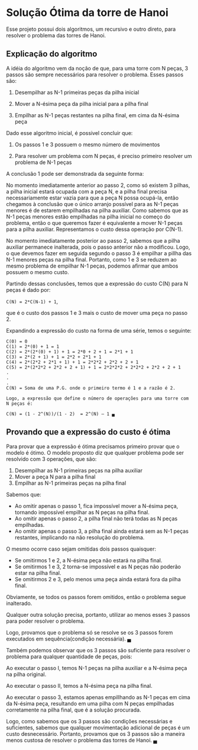# Solução Ótima da torre de Hanoi

Esse projeto possui dois algoritmos, um recursivo e outro direto, para resolver 
o problema das torres de Hanoi.

## Explicação do algoritmo

A idéia do algoritmo vem da noção de que, para uma torre com N peças, 3 passos são sempre
necessários para resolver o problema. Esses passos são:

1. Desempilhar as N-1 primeiras peças da pilha inicial

2. Mover a N-ésima peça da pilha inicial para a pilha final

3. Empilhar as N-1 peças restantes na pilha final, em cima da N-ésima peça

Dado esse algoritmo inicial, é possivel concluir que:

1. Os passos 1 e 3 possuem o mesmo número de movimentos

2. Para resolver um problema com N peças, é preciso primeiro resolver um problema de N-1 peças

A conclusão 1 pode ser demonstrada da seguinte forma:

No momento imediatamente anterior ao passo 2, como só existem 3 pilhas, a pilha inicial estará ocupada com a peça N, e a pilha final precisa necessariamente estar vazia para que a peça N possa ocupá-la, então chegamos à conclusão que o único arranjo possível para as N-1 peças menores é de estarem empilhadas na pilha auxiliar. Como sabemos que as N-1 peças menores estão empilhadas na pilha inicial no começo do problema, então o que queremos fazer é equivalente a mover N-1 peças para a pilha auxiliar. Representamos o custo dessa operação por C(N-1).

No momento imediatamente posterior ao passo 2, sabemos que a pilha auxiliar permanece inalterada, pois o passo anterior não a modificou. Logo, o que devemos fazer em seguida segundo o passo 3 é empilhar a pillha das N-1 menores peças na pilha final. Portanto, como 1 e 3 se reduzem ao mesmo problema de empilhar N-1 peças, podemos afirmar que ambos possuem o mesmo custo.

Partindo dessas conclusões, temos que a expressão do custo C(N) para N peças é dado por:

`C(N) = 2*C(N-1) + 1`, 

que é o custo dos passos 1 e 3 mais o custo de mover uma peça no passo 2.

Expandindo a expressão do custo na forma de uma série, temos o seguinte:


	C(0) = 0
	C(1) = 2*(0) + 1 = 1
	C(2) = 2*(2*(0) + 1) + 1 = 2*0 + 2 + 1 = 2*1 + 1
	C(3) = 2*(2 + 1) + 1 = 2*2 + 2*1 + 1
	C(4) = 2*(2*2 + 2*1 + 1) + 1 = 2*2*2 + 2*2 + 2 + 1
	C(5) = 2*(2*2*2 + 2*2 + 2 + 1) + 1 = 2*2*2*2 + 2*2*2 + 2*2 + 2 + 1
	.
	.
	.
	C(N) = Soma de uma P.G. onde o primeiro termo é 1 e a razão é 2.

	Logo, a expressão que define o número de operações para uma torre com N peças é:

	C(N) = (1 - 2^(N))/(1 - 2)  = 2^(N) – 1 ▄
	
## Provando que a expressão do custo é ótima

Para provar que a expressão é ótima precisamos primeiro provar que o modelo é ótimo. O modelo proposto diz que qualquer problema pode ser resolvido com 3 operações, que são:

1. Desempilhar as N-1 primeiras peças na pilha auxiliar
2. Mover a peça N para a pilha final
3. Empilhar as N-1 primeiras peças na pilha final

Sabemos que:

- Ao omitir apenas o passo 1, fica impossível mover a N-ésima peça, tornando impossível empilhar as N peças na pilha final.
- Ao omitir apenas o passo 2, a pilha final não terá todas as N peças empilhadas.
- Ao omitir apenas o passo 3, a pilha final ainda estará sem as N-1 peças restantes, implicando na não resolução do problema.

O mesmo ocorre caso sejam omitidas dois passos quaisquer:

- Se omitirmos 1 e 2, a N-ésima peça não estará na pilha final.
- Se omitirmos 1 e 3, 2 torna-se impossível e as N peças não poderão estar na pilha final.
- Se omitirmos 2 e 3, pelo menos uma peça ainda estará fora da pilha final.

Obviamente, se todos os passos forem omitidos, então o problema segue inalterado.

Qualquer outra solução precisa, portanto, utilizar ao menos esses 3 passos para poder resolver o problema.

Logo, provamos que o problema só se resolve se os 3 passos forem executados em sequência(condição necessária). ▄

Também podemos observar que os 3 passos são suficiente para resolver o problema para qualquer quantidade de peças, pois:

Ao executar o passo I, temos N-1 peças na pilha auxiliar e a N-ésima peça na pilha original.

Ao executar o passo II, temos a N-ésima peça na pilha final.

Ao executar o passo 3, estamos apenas empillhando as N-1 peças  em cima da N-ésima peça, resultando em uma pilha com N peças empilhadas corretamente na pilha final, que é a solução procurada.

Logo, como sabemos que os 3 passos são condições necessárias e suficientes, sabemos que qualquer movimentação adicional de peças é um custo desnecessário. Portanto, provamos que os 3 passos são a maneira menos custosa de resolver o problema das torres de Hanoi.  ▄
